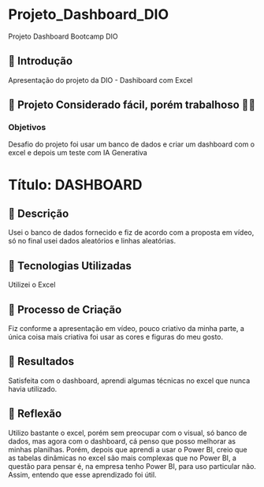 # Projeto_Dashboard_DIO
Projeto Dashboard Bootcamp DIO

## 🚀 Introdução

Apresentação do projeto da DIO - Dashiboard com Excel

## 🎯 Projeto Considerado fácil, porém trabalhoso 💪🤓

### Objetivos
Desafio do projeto foi usar um banco de dados e criar um dashboard com o excel e depois um teste com IA Generativa

# Título: DASHBOARD

## 📒 Descrição
Usei o banco de dados fornecido e fiz de acordo com a proposta em vídeo, só no final usei dados aleatórios e linhas aleatórias.

## 🤖 Tecnologias Utilizadas
Utilizei o Excel

## 🧐 Processo de Criação
Fiz conforme a apresentação em vídeo, pouco criativo da minha parte, a única coisa mais criativa foi usar as cores e figuras do meu gosto.

## 🚀 Resultados
Satisfeita com o dashboard, aprendi algumas técnicas no excel que nunca havia utilizado.

## 💭 Reflexão
Utilizo bastante o excel, porém sem preocupar com o visual, só banco de dados, mas agora com o dashboard, cá penso que posso melhorar as minhas planilhas. Porém, depois que aprendi a usar o Power BI, creio que as tabelas dinâmicas no excel são mais complexas que no Power BI, a questão para pensar é, na empresa tenho Power BI, para uso particular não. Assim, entendo que esse aprendizado foi útil.

```
